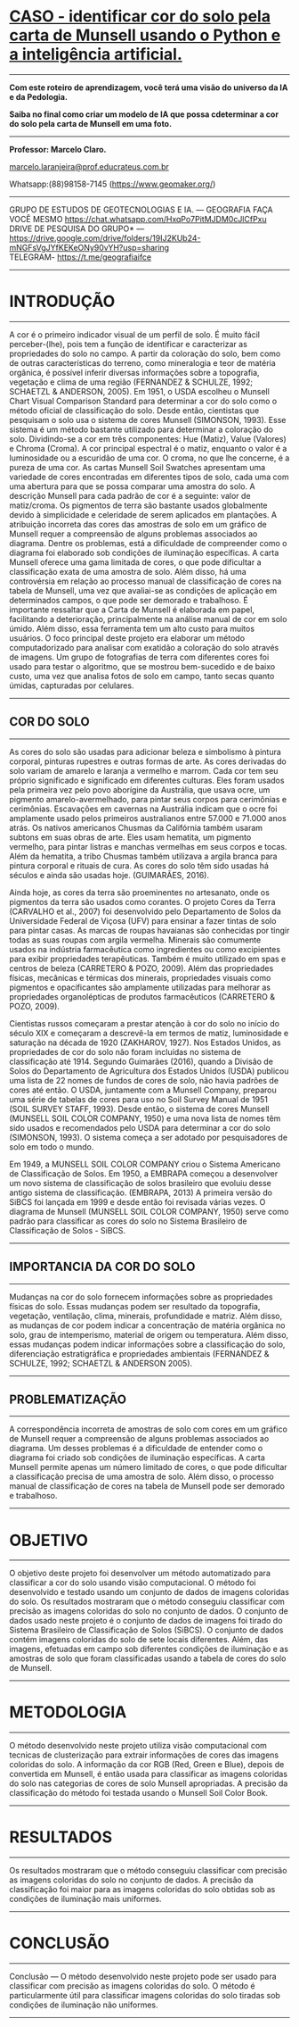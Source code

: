 # **[CASO -  identificar cor do solo pela carta de Munsell usando o Python e a inteligência artificial.](https://www.google.com/url?sa=t&rct=j&q=&esrc=s&source=web&cd=&cad=rja&uact=8&ved=2ahUKEwi3uobiysv7AhVkrZUCHdWoA1MQFnoECAwQAQ&url=https%3A%2F%2Fbdm.unb.br%2Fbitstream%2F10483%2F16494%2F1%2F2016_ThalitaLuziaGuimaraes_tcc.pdf&usg=AOvVaw2pcgmk6duyN8PXmU4heZHK/)**



---



**Com este roteiro de aprendizagem, você terá uma visão do universo da IA e da Pedologia.** 

**Saiba no final como criar um modelo de IA que possa cdeterminar a cor do solo pela carta de Munsell em uma foto.**


---
**Professor: Marcelo Claro.**

marcelo.laranjeira@prof.educrateus.com.br

Whatsapp:(88)98158-7145  (https://www.geomaker.org/)


---

GRUPO DE ESTUDOS DE GEOTECNOLOGIAS E IA.   — GEOGRAFIA FAÇA VOCÊ MESMO  https://chat.whatsapp.com/HxqPo7PitMJDM0cJlCfPxu 
DRIVE DE PESQUISA DO GRUPO* — https://drive.google.com/drive/folders/19IJ2KUb24-mNGFsVgJYfKEKeONy90vYH?usp=sharing  
TELEGRAM- https://t.me/geografiaifce  

---



# **INTRODUÇÃO**

---


A cor é o primeiro indicador visual de um perfil de solo. É muito fácil perceber-(lhe), pois tem a função de identificar e caracterizar as propriedades do solo no campo.
A partir da coloração do solo, bem como de outras características do terreno, como mineralogia e teor de matéria orgânica, é possível inferir diversas informações sobre a topografia, vegetação e clima de uma região (FERNANDEZ & SCHULZE, 1992; SCHAETZL & ANDERSON, 2005).
Em 1951, o USDA escolheu o Munsell Chart Visual Comparison Standard para determinar a cor do solo como o método oficial de classificação do solo. Desde então, cientistas que pesquisam o solo usa o sistema de cores Munsell (SIMONSON, 1993). Esse sistema  é um método bastante utilizado para determinar a coloração do solo. Dividindo-se  a cor em três componentes: Hue (Matiz), Value (Valores) e Chroma (Croma). A cor principal espectral é o matiz, enquanto o valor é a luminosidade ou a escuridão de uma cor. O croma, no que lhe concerne, é a pureza de uma cor. 
As cartas Munsell Soil Swatches apresentam uma variedade de cores encontradas em diferentes tipos de solo, cada uma com uma abertura para que se possa comparar uma amostra do solo. A descrição Munsell para cada padrão de cor é a seguinte: valor de matiz/croma. Os pigmentos de terra são bastante usados globalmente devido à simplicidade e celeridade de serem aplicados em plantações.
A atribuição incorreta das cores das amostras de solo em um gráfico de Munsell requer a compreensão de alguns problemas associados ao diagrama. Dentre os problemas, está a dificuldade de compreender como o diagrama foi elaborado sob condições de iluminação específicas.
A carta Munsell oferece uma gama limitada de cores, o que pode dificultar a classificação exata de uma amostra de solo. Além disso, há uma controvérsia em relação ao processo manual de classificação de cores na tabela de Munsell, uma vez que avaliai-se as condições de aplicação em determinados campos, o que pode ser demorado e trabalhoso.  É importante ressaltar que a Carta de Munsell é elaborada em papel, facilitando a deterioração, principalmente na análise manual de cor em solo úmido. Além disso, essa ferramenta tem um alto custo para muitos usuários. 
O foco principal deste projeto era elaborar um método computadorizado para analisar com exatidão a coloração do solo através de imagens. Um grupo de fotografias de terra com diferentes cores foi usado para testar o algoritmo, que se mostrou bem-sucedido e de baixo custo, uma vez que analisa fotos de solo em campo, tanto secas quanto úmidas, capturadas por celulares.


---

## **COR DO SOLO**

---


As cores do solo são usadas para adicionar beleza e simbolismo à pintura corporal, pinturas rupestres e outras formas de arte. As cores derivadas do solo variam de amarelo e laranja a vermelho e marrom. Cada cor tem seu próprio significado e significado em diferentes culturas. Eles foram usados ​​pela primeira vez pelo povo aborígine da Austrália, que usava ocre, um pigmento amarelo-avermelhado, para pintar seus corpos para cerimônias e cerimônias. Escavações em cavernas na Austrália indicam que o ocre foi amplamente usado pelos primeiros australianos entre 57.000 e 71.000 anos atrás. Os nativos americanos Chusmas da Califórnia também usaram subtons em suas obras de arte. Eles usam hematita, um pigmento vermelho, para pintar listras e manchas vermelhas em seus corpos e tocas. Além da hematita, a tribo Chusmas também utilizava a argila branca para pintura corporal e rituais de cura. As cores do solo têm sido usadas há séculos e ainda são usadas hoje. (GUIMARÃES, 2016).


Ainda hoje, as cores da terra são proeminentes no artesanato, onde os pigmentos da terra são usados ​​como corantes. O projeto Cores da Terra (CARVALHO et al., 2007) foi desenvolvido pelo Departamento de Solos da Universidade Federal de Viçosa (UFV) para ensinar a fazer tintas de solo para pintar casas. As marcas de roupas havaianas são conhecidas por tingir todas as suas roupas com argila vermelha. Minerais são comumente usados ​​na indústria farmacêutica como ingredientes ou como excipientes para exibir propriedades terapêuticas. Também é muito utilizado em spas e centros de beleza (CARRETERO & POZO, 2009). Além das propriedades físicas, mecânicas e térmicas dos minerais, propriedades visuais como pigmentos e opacificantes são amplamente utilizadas para melhorar as propriedades organolépticas de produtos farmacêuticos (CARRETERO & POZO, 2009).

Cientistas russos começaram a prestar atenção à cor do solo no início do século XIX e começaram a descrevê-la em termos de matiz, luminosidade e saturação na década de 1920 (ZAKHAROV, 1927). Nos Estados Unidos, as propriedades de cor do solo não foram incluídas no sistema de classificação até 1914. Segundo Guimarães (2016), quando a Divisão de Solos do Departamento de Agricultura dos Estados Unidos (USDA) publicou uma lista de 22 nomes de fundos de cores de solo, não havia padrões de cores até então. O USDA, juntamente com a Munsell Company, preparou uma série de tabelas de cores para uso no Soil Survey Manual de 1951 (SOIL SURVEY STAFF, 1993). Desde então, o sistema de cores Munsell (MUNSELL SOIL COLOR COMPANY, 1950) e uma nova lista de nomes têm sido usados ​​e recomendados pelo USDA para determinar a cor do solo (SIMONSON, 1993). O sistema começa a ser adotado por pesquisadores de solo em todo o mundo.

Em 1949, a MUNSELL SOIL COLOR COMPANY criou o Sistema Americano de Classificação de Solos. Em 1950, a EMBRAPA começou a desenvolver um novo sistema de classificação de solos brasileiro que evoluiu desse antigo sistema de classificação. (EMBRAPA, 2013) A primeira versão do SiBCS foi lançada em 1999 e desde então foi revisada várias vezes. O diagrama de Munsell (MUNSELL SOIL COLOR COMPANY, 1950) serve como padrão para classificar as cores do solo no Sistema Brasileiro de Classificação de Solos - SiBCS.


---


## **IMPORTANCIA DA COR DO SOLO**

---


Mudanças na cor do solo fornecem informações sobre as propriedades físicas do solo. Essas mudanças podem ser resultado da topografia, vegetação, ventilação, clima, minerais, profundidade e matriz. Além disso, as mudanças de cor podem indicar a concentração de matéria orgânica no solo, grau de intemperismo, material de origem ou temperatura. Além disso, essas mudanças podem indicar informações sobre a classificação do solo, diferenciação estratigráfica e propriedades ambientais (FERNANDEZ & SCHULZE, 1992; SCHAETZL & ANDERSON 2005).

--- 


## **PROBLEMATIZAÇÃO**

---
A correspondência incorreta de amostras de solo com cores em um gráfico de Munsell requer a compreensão de alguns problemas associados ao diagrama. Um desses problemas é a dificuldade de entender como o diagrama foi criado sob condições de iluminação específicas. A carta Munsell permite apenas um número limitado de cores, o que pode dificultar a classificação precisa de uma amostra de solo. Além disso, o processo manual de classificação de cores na tabela de Munsell pode ser demorado e trabalhoso.


---

# **OBJETIVO**

---

O objetivo deste projeto foi desenvolver um método automatizado para classificar a cor do solo usando visão computacional. O método foi desenvolvido e testado usando um conjunto de dados de imagens coloridas do solo. Os resultados mostraram que o método conseguiu classificar com precisão as imagens coloridas do solo no conjunto de dados.
O conjunto de dados usado neste projeto é o conjunto de dados de imagens foi tirado do Sistema Brasileiro de Classificação de Solos (SiBCS). O conjunto de dados contém imagens coloridas do solo de sete locais diferentes. Além, das imagens, efetuadas em campo sob diferentes condições de iluminação e as amostras de solo que foram classificadas usando a tabela de cores do solo de Munsell.

---

# **METODOLOGIA**

---

O método desenvolvido neste projeto utiliza visão computacional com tecnicas de clusterização para extrair informações de cores das imagens coloridas do solo. A informação da cor RGB (Red, Green e Blue), depois de convertida em Munsell, é então usada para classificar as imagens coloridas do solo nas categorias de cores de solo Munsell apropriadas. A precisão da classificação do método foi testada usando o Munsell Soil Color Book.


---

# **RESULTADOS**

---
Os resultados mostraram que o método conseguiu classificar com precisão as imagens coloridas do solo no conjunto de dados. A precisão da classificação foi maior para as imagens coloridas do solo obtidas sob as condições de iluminação mais uniformes.

---

# **CONCLUSÃO**


---

Conclusão — O método desenvolvido neste projeto pode ser usado para classificar com precisão as imagens coloridas do solo. O método é particularmente útil para classificar imagens coloridas do solo tiradas sob condições de iluminação não uniformes.

---
